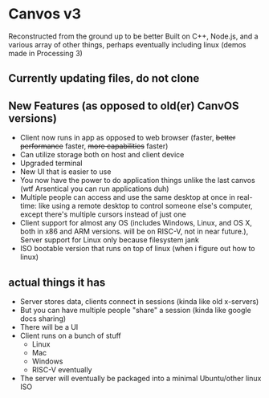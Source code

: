 # Canvos v3
Reconstructed from the ground up to be better
Built on  C++, Node.js, and a various array of other things, perhaps eventually including linux (demos made in Processing 3)

## Currently updating files, do not clone

## New Features (as opposed to old(er) CanvOS versions)
- Client now runs in app as opposed to web browser (faster, ~~better performance~~ faster, ~~more capabilities~~ faster)
- Can utilize storage both on host and client device
- Upgraded terminal
- New UI that is easier to use
- You now have the power to do application things unlike the last canvos (wtf Arsentical you can run applications duh)
- Multiple people can access and use the same desktop at once in real-time: like using a remote desktop to control someone else's computer, except there's multiple cursors instead of just one
- Client support for almost any OS (includes Windows, Linux, and OS X, both in x86 and ARM versions. will be on RISC-V, not in near future.), Server support for Linux only because filesystem jank
- ISO bootable version that runs on top of linux (when i figure out how to linux)

## actual things it has
- Server stores data, clients connect in sessions (kinda like old x-servers)
- But you can have multiple people "share" a session (kinda like google docs sharing)
- There will be a UI
- Client runs on a bunch of stuff
  - Linux
  - Mac
  - Windows
  - RISC-V eventually
- The server will eventually be packaged into a minimal Ubuntu/other linux ISO
